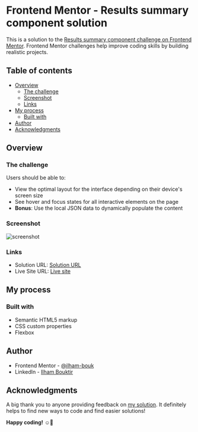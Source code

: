 # Frontend Mentor - Results summary component solution

This is a solution to the [Results summary component challenge on Frontend Mentor](https://www.frontendmentor.io/challenges/results-summary-component-CE_K6s0maV). Frontend Mentor challenges help improve coding skills by building realistic projects. 

## Table of contents

- [Overview](#overview)
  - [The challenge](#the-challenge)
  - [Screenshot](#screenshot)
  - [Links](#links)
- [My process](#my-process)
  - [Built with](#built-with)
- [Author](#author)
- [Acknowledgments](#acknowledgments)

## Overview

### The challenge

Users should be able to:

- View the optimal layout for the interface depending on their device's screen size
- See hover and focus states for all interactive elements on the page
- **Bonus**: Use the local JSON data to dynamically populate the content

### Screenshot
![screenshot](../design/desktop-design.jpg)

### Links

- Solution URL: [Solution URL](https://www.frontendmentor.io/solutions/results-summary-component-6TaiIYUheb)
- Live Site URL: [Live site](https://ilham-bouk.github.io/Results_summary_component/)

## My process

### Built with

- Semantic HTML5 markup
- CSS custom properties
- Flexbox

## Author

- Frontend Mentor - [@ilham-bouk](https://www.frontendmentor.io/profile/ilham-bouk)
- LinkedIn - [Ilham Bouktir](https://www.linkedin.com/in/ilham-bouktir-0b266b31b)

## Acknowledgments

A big thank you to anyone providing feedback on [my solution](https://www.frontendmentor.io/solutions/results-summary-component-6TaiIYUheb). It definitely helps to find new ways to code and find easier solutions!

**Happy coding!** ☺️🚀

